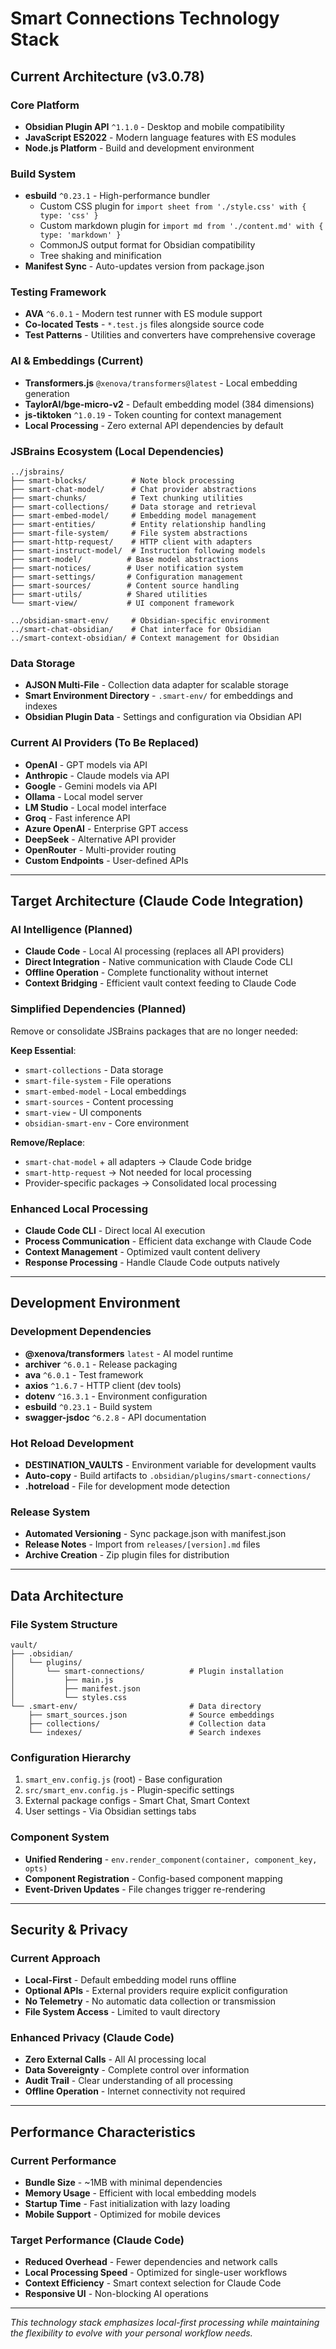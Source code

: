 # Smart Connections Technology Stack

## Current Architecture (v3.0.78)

### Core Platform
- **Obsidian Plugin API** `^1.1.0` - Desktop and mobile compatibility
- **JavaScript ES2022** - Modern language features with ES modules
- **Node.js Platform** - Build and development environment

### Build System
- **esbuild** `^0.23.1` - High-performance bundler
  - Custom CSS plugin for `import sheet from './style.css' with { type: 'css' }`
  - Custom markdown plugin for `import md from './content.md' with { type: 'markdown' }`
  - CommonJS output format for Obsidian compatibility
  - Tree shaking and minification
- **Manifest Sync** - Auto-updates version from package.json

### Testing Framework  
- **AVA** `^6.0.1` - Modern test runner with ES module support
- **Co-located Tests** - `*.test.js` files alongside source code
- **Test Patterns** - Utilities and converters have comprehensive coverage

### AI & Embeddings (Current)
- **Transformers.js** `@xenova/transformers@latest` - Local embedding generation
- **TaylorAI/bge-micro-v2** - Default embedding model (384 dimensions)
- **js-tiktoken** `^1.0.19` - Token counting for context management
- **Local Processing** - Zero external API dependencies by default

### JSBrains Ecosystem (Local Dependencies)
```
../jsbrains/
├── smart-blocks/          # Note block processing
├── smart-chat-model/      # Chat provider abstractions
├── smart-chunks/          # Text chunking utilities  
├── smart-collections/     # Data storage and retrieval
├── smart-embed-model/     # Embedding model management
├── smart-entities/        # Entity relationship handling
├── smart-file-system/     # File system abstractions
├── smart-http-request/    # HTTP client with adapters
├── smart-instruct-model/  # Instruction following models
├── smart-model/          # Base model abstractions
├── smart-notices/        # User notification system
├── smart-settings/       # Configuration management
├── smart-sources/        # Content source handling
├── smart-utils/          # Shared utilities
└── smart-view/           # UI component framework

../obsidian-smart-env/     # Obsidian-specific environment
../smart-chat-obsidian/    # Chat interface for Obsidian  
../smart-context-obsidian/ # Context management for Obsidian
```

### Data Storage
- **AJSON Multi-File** - Collection data adapter for scalable storage
- **Smart Environment Directory** - `.smart-env/` for embeddings and indexes
- **Obsidian Plugin Data** - Settings and configuration via Obsidian API

### Current AI Providers (To Be Replaced)
- **OpenAI** - GPT models via API
- **Anthropic** - Claude models via API  
- **Google** - Gemini models via API
- **Ollama** - Local model server
- **LM Studio** - Local model interface
- **Groq** - Fast inference API
- **Azure OpenAI** - Enterprise GPT access
- **DeepSeek** - Alternative API provider
- **OpenRouter** - Multi-provider routing
- **Custom Endpoints** - User-defined APIs

---

## Target Architecture (Claude Code Integration)

### AI Intelligence (Planned)
- **Claude Code** - Local AI processing (replaces all API providers)
- **Direct Integration** - Native communication with Claude Code CLI
- **Offline Operation** - Complete functionality without internet
- **Context Bridging** - Efficient vault context feeding to Claude Code

### Simplified Dependencies (Planned)
Remove or consolidate JSBrains packages that are no longer needed:

**Keep Essential**:
- `smart-collections` - Data storage
- `smart-file-system` - File operations  
- `smart-embed-model` - Local embeddings
- `smart-sources` - Content processing
- `smart-view` - UI components
- `obsidian-smart-env` - Core environment

**Remove/Replace**:
- `smart-chat-model` + all adapters → Claude Code bridge
- `smart-http-request` → Not needed for local processing
- Provider-specific packages → Consolidated local processing

### Enhanced Local Processing
- **Claude Code CLI** - Direct local AI execution
- **Process Communication** - Efficient data exchange with Claude Code
- **Context Management** - Optimized vault content delivery
- **Response Processing** - Handle Claude Code outputs natively

---

## Development Environment

### Development Dependencies
- **@xenova/transformers** `latest` - AI model runtime
- **archiver** `^6.0.1` - Release packaging
- **ava** `^6.0.1` - Test framework
- **axios** `^1.6.7` - HTTP client (dev tools)
- **dotenv** `^16.3.1` - Environment configuration
- **esbuild** `^0.23.1` - Build system
- **swagger-jsdoc** `^6.2.8` - API documentation

### Hot Reload Development
- **DESTINATION_VAULTS** - Environment variable for development vaults
- **Auto-copy** - Build artifacts to `.obsidian/plugins/smart-connections/`
- **.hotreload** - File for development mode detection

### Release System
- **Automated Versioning** - Sync package.json with manifest.json
- **Release Notes** - Import from `releases/[version].md` files
- **Archive Creation** - Zip plugin files for distribution

---

## Data Architecture

### File System Structure
```
vault/
├── .obsidian/
│   └── plugins/
│       └── smart-connections/          # Plugin installation
│           ├── main.js
│           ├── manifest.json
│           └── styles.css
└── .smart-env/                         # Data directory
    ├── smart_sources.json              # Source embeddings
    ├── collections/                    # Collection data
    └── indexes/                        # Search indexes
```

### Configuration Hierarchy
1. `smart_env.config.js` (root) - Base configuration
2. `src/smart_env.config.js` - Plugin-specific settings  
3. External package configs - Smart Chat, Smart Context
4. User settings - Via Obsidian settings tabs

### Component System
- **Unified Rendering** - `env.render_component(container, component_key, opts)`
- **Component Registration** - Config-based component mapping
- **Event-Driven Updates** - File changes trigger re-rendering

---

## Security & Privacy

### Current Approach
- **Local-First** - Default embedding model runs offline
- **Optional APIs** - External providers require explicit configuration
- **No Telemetry** - No automatic data collection or transmission
- **File System Access** - Limited to vault directory

### Enhanced Privacy (Claude Code)
- **Zero External Calls** - All AI processing local
- **Data Sovereignty** - Complete control over information
- **Audit Trail** - Clear understanding of all processing
- **Offline Operation** - Internet connectivity not required

---

## Performance Characteristics

### Current Performance
- **Bundle Size** - ~1MB with minimal dependencies
- **Memory Usage** - Efficient with local embedding models
- **Startup Time** - Fast initialization with lazy loading
- **Mobile Support** - Optimized for mobile devices

### Target Performance (Claude Code)
- **Reduced Overhead** - Fewer dependencies and network calls
- **Local Processing Speed** - Optimized for single-user workflows
- **Context Efficiency** - Smart context selection for Claude Code
- **Responsive UI** - Non-blocking AI operations

---

*This technology stack emphasizes local-first processing while maintaining the flexibility to evolve with your personal workflow needs.*